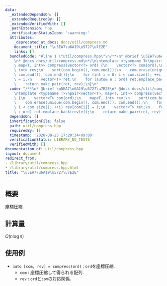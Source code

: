 ```yaml
---
data:
  _extendedDependsOn: []
  _extendedRequiredBy: []
  _extendedVerifiedWith: []
  _pathExtension: hpp
  _verificationStatusIcon: ':warning:'
  attributes:
    _deprecated_at_docs: docs/util/compress.md
    document_title: "\u5EA7\u6A19\u5727\u7E2E"
    links: []
  bundledCode: "#line 1 \"util/compress.hpp\"\n/**\n* @brief \u5EA7\u6A19\u5727\u7E2E\
    \n* @docs docs/util/compress.md\n*/\n\ntemplate <typename T>\npair<vector<T>,\
    \ map<T, int>> compress(vector<T> ord) {\n    vector<T> com(ord);\n    map<T,\
    \ int> rev;\n    sort(com.begin(), com.end());\n    com.erase(unique(com.begin(),\
    \ com.end()), com.end());\n    for (int i = 0; i < com.size(); ++i) rev[com[i]]\
    \ = i;\n    vector<T> ret;\n    for (auto& e : ord) ret.emplace_back(rev[e]);\n\
    \    return make_pair(ret, rev);\n}\n"
  code: "/**\n* @brief \u5EA7\u6A19\u5727\u7E2E\n* @docs docs/util/compress.md\n*/\n\
    \ntemplate <typename T>\npair<vector<T>, map<T, int>> compress(vector<T> ord)\
    \ {\n    vector<T> com(ord);\n    map<T, int> rev;\n    sort(com.begin(), com.end());\n\
    \    com.erase(unique(com.begin(), com.end()), com.end());\n    for (int i = 0;\
    \ i < com.size(); ++i) rev[com[i]] = i;\n    vector<T> ret;\n    for (auto& e\
    \ : ord) ret.emplace_back(rev[e]);\n    return make_pair(ret, rev);\n}\n"
  dependsOn: []
  isVerificationFile: false
  path: util/compress.hpp
  requiredBy: []
  timestamp: '2020-08-25 17:20:34+09:00'
  verificationStatus: LIBRARY_NO_TESTS
  verifiedWith: []
documentation_of: util/compress.hpp
layout: document
redirect_from:
- /library/util/compress.hpp
- /library/util/compress.hpp.html
title: "\u5EA7\u6A19\u5727\u7E2E"
---
```

## 概要

座標圧縮.

## 計算量

$O(n\log n)$

## 使用例

* `auto [com, rev] = compress(ord)` : `ord`を座標圧縮.
  * `com` : 座標圧縮して得られる配列.
  * `rev` : `ord`と`com`の対応関係.
